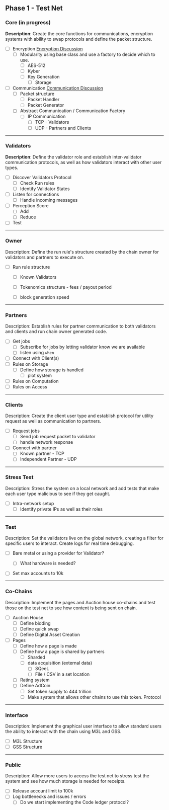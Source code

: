 
## Phase 1 - Test Net

### Core (in progress)

**Description**: Create the core functions for communications, encryption systems with ability to swap protocols and define the packet structure.

- [ ] Encryption [Encryption Discussion](Encryption_Discussion.md)
	- [ ] Modularity using base class and use a factory to decide which to use.
		- [ ] AES-512
		- [ ] Kyber
		- [ ] Key Generation 
			- [ ] Storage
- [ ] Communication [Communication Discussion](Communication_Discussion.md)
	- [ ] Packet structure
		- [ ] Packet Handler
		- [ ] Packet Generator
	- [ ] Abstract Communication / Communication Factory
		- [ ] IP Communication
			- [ ] TCP - Validators
			- [ ] UDP - Partners and Clients

---

### Validators

**Description**: Define the validator role and establish inter-validator communication protocols, as well as how validators interact with other user types.

- [ ] Discover Validators Protocol
	- [ ] Check Run rules
	- [ ] Identify Validator States
- [ ] Listen for connections
	- [ ] Handle incoming messages
- [ ] Perception Score
	- [ ] Add
	- [ ] Reduce
- [ ] Test

---

### Owner

Description: Define the run rule's structure created by the chain owner for validators and partners to execute on.

- [ ] Run rule structure
	- [ ] Known Validators
	- [ ] Tokenomics structure - fees / payout period
	- [ ] block generation speed


---

### Partners

Description: Establish rules for partner communication to both validators and clients and run chain owner generated code.

- [ ] Get jobs
	- [ ] Subscribe for jobs by letting validator know we are available
	- [ ] listen using `when`
- [ ] Connect with Client(s)
- [ ] Rules on Storage
	- [ ] Define how storage is handled
		- [ ] plot system
- [ ] Rules on Computation
- [ ] Rules on Access

---

### Clients

Description: Create the client user type and establish protocol for utility request as well as communication to partners.

- [ ] Request jobs
	- [ ] Send job request packet to validator
	- [ ] handle network response
- [ ] Connect with partner
	- [ ] Known partner - TCP
	- [ ] Independent Partner - UDP

---

### Stress Test

Description: Stress the system on a local network and add tests that make each user type malicious to see if they get caught.

- [ ] Intra-network setup
	- [ ] Identify private IPs as well as their roles

---

### Test

Description: Set the validators live on the global network, creating a filter for specific users to interact. Create logs for real time debugging.

- [ ] Bare metal or using a provider for Validator?
	- [ ] What hardware is needed?
- [ ] Set max accounts to 10k


---

### Co-Chains

Description: Implement the pages and Auction house co-chains and test those on the test net to see how content is being sent on chain.

- [ ] Auction House
	- [ ] Define bidding
	- [ ] Define quick swap
	- [ ] Define Digital Asset Creation
- [ ] Pages
	- [ ] Define how a page is made
	- [ ] Define how a page is shared by partners
		- [ ] Sharded
		- [ ] data acquisition (external data)
			- [ ] SQeeL
			- [ ] File / CSV in a set location
	- [ ] Rating system
	- [ ] Define AdCoin
		- [ ] Set token supply to 444 trillion
		- [ ] Make system that allows other chains to use this token. Protocol

---

### Interface

Description: Implement the graphical user interface to allow standard users the ability to interact with the chain using M3L and GSS.

- [ ] M3L Structure
- [ ] GSS Structure

---

### Public

Description: Allow more users to access the test net to stress test the system and see how much storage is needed for receipts.

- [ ] Release account limit to 100k
- [ ] Log bottlenecks and issues / errors
	- [ ] Do we start implementing the Code ledger protocol?